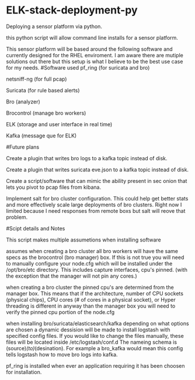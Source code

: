 # ELK-stack-deployment-py
Deploying a sensor platform via python.

this python script will allow command line installs for a sensor platform.

This sensor platform will be based around the following software and currently designed for the RHEL enviroment. I am aware there are mutiple solutions out there but this setup is what I believe to be the best use case for my needs.
#Software used
pf_ring (for suricata and bro)

netsniff-ng (for full pcap)

Suricata (for rule based alerts)

Bro (analyzer)

Brocontrol (manage bro workers)

ELK (storage and user interface in real time)

Kafka (message que for ELK)

#Future plans

Create a plugin that writes bro logs to a kafka topic instead of disk.

Create a plugin that writes suricata eve.json to a kafka topic instead of disk.

Create a script/software that can mimic the ability present in sec onion that lets you pivot to pcap files from kibana.

Implement salt for bro cluster configuration. This could help get better stats and more effectively scale large deployments of bro clusters. Right now I limited because I need responses from remote boxs but salt will reove that problem.

#Scipt details and Notes

This script makes multiple assumetions when installing software


assumes when creating a bro cluster all bro workers will have the same specs as the brocontrol (bro manager) box. If this is not true you will need to manually configure your node.cfg which will be installed under the /opt/bro/etc directory. This includes capture interfaces, cpu's pinned. (with the exception that the manager will not pin any cores.)

when creating a bro cluster the pinned cpu's are determined from the manager box. This means that if the architecture, number of CPU sockets (physical chips), CPU cores (# of cores in a physical socket), or Hyper threading is different in anyway than the manager box you will need to verify the pinned cpu portion of the node.cfg

when installing bro/suricata/elasticsearch/kafka depending on what options are chosen a dynamic dessision will be made to install logstash with specified config files. If you would like to change the files manually, these files will be located inside /etc/logstash/conf.d The nameing schema is (source)_(to)_(desination). For example a bro_kafka would mean this config tells logstash how to move bro logs into kafka.

pf_ring is installed when ever an application requiring it has been choosen for installation.
